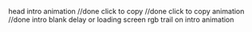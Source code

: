 head intro animation  //done
click to copy   //done
click to copy animation     //done
intro blank delay or loading screen
rgb trail on intro animation